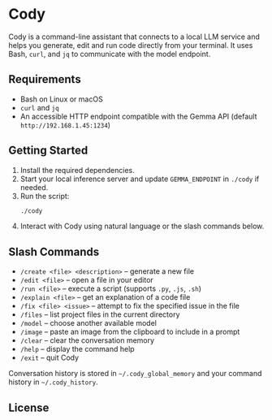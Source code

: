 # Cody

Cody is a command-line assistant that connects to a local LLM service and helps you generate, edit and run code directly from your terminal. It uses Bash, `curl`, and `jq` to communicate with the model endpoint.

## Requirements
- Bash on Linux or macOS
- `curl` and `jq`
- An accessible HTTP endpoint compatible with the Gemma API (default `http://192.168.1.45:1234`)

## Getting Started
1. Install the required dependencies.
2. Start your local inference server and update `GEMMA_ENDPOINT` in `./cody` if needed.
3. Run the script:
   ```bash
   ./cody
   ```
4. Interact with Cody using natural language or the slash commands below.

## Slash Commands
- `/create <file> <description>` – generate a new file
- `/edit <file>` – open a file in your editor
- `/run <file>` – execute a script (supports `.py`, `.js`, `.sh`)
- `/explain <file>` – get an explanation of a code file
- `/fix <file> <issue>` – attempt to fix the specified issue in the file
- `/files` – list project files in the current directory
- `/model` – choose another available model
- `/image` – paste an image from the clipboard to include in a prompt
- `/clear` – clear the conversation memory
- `/help` – display the command help
- `/exit` – quit Cody

Conversation history is stored in `~/.cody_global_memory` and your command history in `~/.cody_history`.

## License

